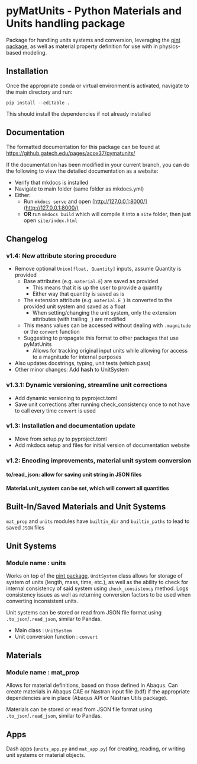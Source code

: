 # pyMatUnits - Python Materials and Units handling package

Package for handling units systems and conversion, leveraging the 
[pint package](https://pint.readthedocs.io/en/stable/), as well as material property definition for use
with in physics-based modeling.

## Installation
Once the appropriate conda or virtual environment is activated, navigate to the main directory and run:

`pip install --editable .`

This should install the dependencies if not already installed

## Documentation
The formatted documentation for this package can be found at https://github.gatech.edu/pages/acox37/pymatunits/

If the documentation has been modified in your current branch, you can do the following to view the detailed documentation as a website:

- Verify that mkdocs is installed
-  Navigate to main folder (same folder as mkdocs.yml)
-  Either:
    - Run  `mkdocs serve` and open  [http://127.0.0.1:8000/](http://127.0.0.1:8000/)
    - **OR** run `mkdocs build` which will compile it into a `site` folder, then just open `site/index.html`

## Changelog

### v1.4: New attribute storing procedure
- Remove optional `Union[float, Quantity]` inputs, assume Quantity is provided
    - Base attributes (e.g. `material.E`) are saved as provided
        - This means that it is up the user to provide a quantity
        - Either way that quantity is saved as is
    - The extension attribute (e.g. `material.E_`) is converted to the provided unit system and saved as a float
        - When setting/changing the unit system, only the extension attributes (with trailing `_`) are modified
    - This means values can be accessed without dealing with `.magnitude` or the `convert` function
    - Suggesting to propagate this format to other packages that use pyMatUnits
        - Allows for tracking original input units while allowing for access to a magnitude for internal purposes
- Also updates docstrings, typing, unit tests (which pass)
- Other minor changes: Add __hash__ to UnitSystem
### v1.3.1: Dynamic versioning, streamline unit corrections
- Add dynamic versioning to pyproject.toml
- Save unit corrections after running check_consistency once to not have to call every time `convert` is used
### v1.3: Installation and documentation update
- Move from setup.py to pyproject.toml
- Add mkdocs setup and files for initial version of documentation website
### v1.2: Encoding improvements, material unit system conversion
#### to/read_json: allow for saving unit string in JSON files
#### Material.unit_system can be set, which will convert all quantities

## Built-In/Saved Materials and Unit Systems
`mat_prop` and `units` modules have `builtin_dir` and `builtin_paths` to lead to saved `JSON` files

## Unit Systems

### Module name : **units**
Works on top of the [pint package](https://pint.readthedocs.io/en/stable/). `UnitSystem` class allows for
storage of system of units (length, mass, time, etc.), as well as the ability to check for internal
consistency of said system using `check_consistency` method. Logs consistency issues as well as returning
conversion factors to be used when converting inconsistent units.

Unit systems can be stored or read from JSON file format using `.to_json`/`.read_json`, similar to Pandas.

- Main class : `UnitSystem`
- Unit conversion function : `convert`

## Materials

### Module name : **mat_prop**
Allows for material definitions, based on those defined in Abaqus. Can create materials in Abaqus CAE or
Nastran input file (bdf) if the appropriate dependencies are in place (Abaqus API or Nastran Utils package). 

Materials can be stored or read from JSON file format using `.to_json`/`.read_json`, similar to Pandas.

## Apps
Dash apps (`units_app.py` and `mat_app.py`) for creating, reading, or writing unit systems or material
objects.

